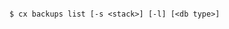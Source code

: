 <!-- layout:code post: backups_usage -->

```

$ cx backups list [-s <stack>] [-l] [<db type>]

```
